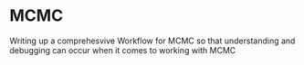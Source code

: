 # MCMC

Writing up a comprehesvive Workflow for MCMC so that understanding and debugging can occur when it comes to working with MCMC
